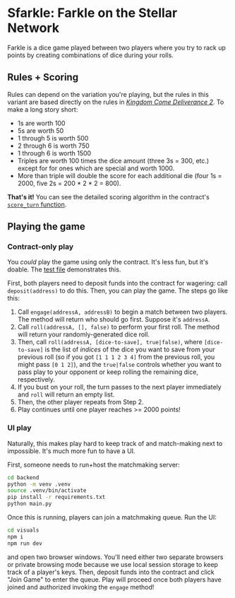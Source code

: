 # Sfarkle: Farkle on the Stellar Network

Farkle is a dice game played between two players where you try to rack up points by creating combinations of dice during your rolls.

## Rules + Scoring

Rules can depend on the variation you're playing, but the rules in this variant are based directly on the rules in [_Kingdom Come Deliverance 2_](https://www.ign.com/wikis/kingdom-come-deliverance-2/How_to_Play_Dice). To make a long story short:

* 1s are worth 100
* 5s are worth 50
* 1 through 5 is worth 500
* 2 through 6 is worth 750
* 1 through 6 is worth 1500
* Triples are worth 100 times the dice amount (three 3s = 300, etc.) except for for ones which are special and worth 1000.
* More than triple will double the score for each additional die (four 1s = 2000, five 2s = 200 * 2 * 2 = 800).

**That's it!** You can see the detailed scoring algorithm in the contract's [`score_turn` function](contract/contracts/farkle/src/lib.rs).

## Playing the game

### Contract-only play
You _could_ play the game using only the contract. It's less fun, but it's doable. The [test file](contract/contracts/farkle/src/test.rs) demonstrates this.

First, both players need to deposit funds into the contract for wagering: call `deposit(address)` to do this. Then, you can play the game. The steps go like this:

1. Call `engage(addressA, addressB)` to begin a match between two players. The method will return who should go first. Suppose it's `addressA`.
2. Call `roll(addressA, [], false)` to perform your first roll. The method will return your randomly-generated dice roll.
3. Then, call `roll(addressA, [dice-to-save], true|false)`, where `[dice-to-save]` is the list of _indices_ of the dice you want to save from your previous roll (so if you got `[1 1 1 2 3 4]` from the previous roll, you might pass `[0 1 2]`), and the `true|false` controls whether you want to pass play to your opponent or keep rolling the remaining dice, respectively.
4. If you bust on your roll, the turn passes to the next player immediately and `roll` will return an empty list.
5. Then, the other player repeats from Step 2.
6. Play continues until one player reaches >= 2000 points!

### UI play
Naturally, this makes play hard to keep track of and match-making next to impossible. It's much more fun to have a UI.

First, someone needs to run+host the matchmaking server:

```bash
cd backend
python -m venv .venv
source .venv/bin/activate
pip install -r requirements.txt
python main.py
```

Once this is running, players can join a matchmaking queue. Run the UI:

```bash
cd visuals
npm i
npm run dev
```

and open two browser windows. You'll need either two separate browsers or private browsing mode because we use local session storage to keep track of a player's keys. Then, deposit funds into the contract and click "Join Game" to enter the queue. Play will proceed once both players have joined and authorized invoking the `engage` method!